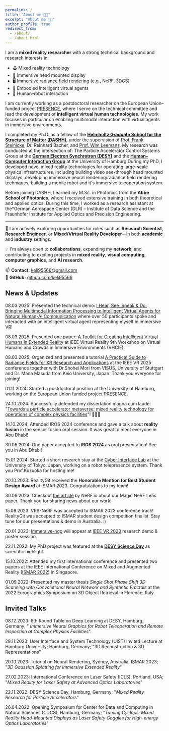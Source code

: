 ```yaml
---
permalink: /
title: "About me 👩‍💻"
excerpt: "About me 👩‍💻"
author_profile: true
redirect_from: 
  - /about/
  - /about.html
---
```

I am a **mixed reality researcher** with a strong technical background and research interests in:

- 🕹️ Mixed reality technology  
- 🥽 Immersive head mounted display
- 🖥️ [Immersive radiance field rendering](https://github.com/uhhhci/immersive-ngp) (e.g., NeRF, 3DGS)  
- 👾 Embodied intelligent virtual agents
- 🤖 Human–robot interaction

I am currently working as a postdoctoral researcher on the European Union–funded project [PRESENCE](https://presence-xr.eu/), where I serve on the technical committee and lead the development of **intelligent virtual human technologies**. My work focuses in particular on enabling multimodal interaction with virtual agents in immersive environments.

I completed my Ph.D. as a fellow of the [**Helmholtz Graduate School for the Structure of Matter (DASHH)**](https://www.dashh.org/), under the supervision of [Prof. Frank Steinicke](https://scholar.google.de/citations?user=bmRsMpUAAAAJ&hl=en), Dr. Reinhard Bacher, and [Prof. Wim Leemans](https://scholar.google.com/citations?user=_aSYAMEAAAAJ&hl=en). My research was conducted at the intersection of: The Particle Accelerator Control Systems Group at the [**German Electron Synchrotron (DESY)**](https://www.desy.de/) and the [**Human–Computer Interaction Group**](https://www.inf.uni-hamburg.de/en/inst/ab/hci/people.html) at the University of Hamburg
During my PhD, I developed novel mixed reality technologies for operating large-scale physics infrastructures, including building video see-through head mounted displays, developing immersive neural rendering/radiance field rendering techniques, building a mobile robot and it's immersive teleoperation system.

Before joining DASHH, I earned my M.Sc. in Photonics from the **Abbe School of Photonics**, where I received extensive training in both theoretical and applied optics. During this time, I worked as a research assistant at the*German Aerospace Center (DLR) – Institute of Data Science and the Fraunhofer Institute for Applied Optics and Precision Engineering.

---

💼 I am actively exploring opportunities for roles such as **Research Scientist**, **Research Engineer**, or **Mixed/Virtual Reality Developer**—in both **academic** and **industry** settings.

💡 I'm always open to **collaborations**, expanding my **network**, and contributing to exciting projects in **mixed reality**, **visual computing**, **computer graphics**, and **AI research**.

📫 **Contact:** [keli95566@gmail.com](mailto:keli95566@gmail.com)  
🔗 **GitHub:** [github.com/keli95566](https://github.com/keli95566)


News & Updates
--------

08.03.2025: Presented the technical demo: [I Hear, See, Speak & Do: Bringing Multimodal Information Processing to Intelligent Virtual Agents for Natural Human-AI Communication](https://www.youtube.com/watch?v=BTKCyC0GgXg&feature=youtu.be) where over 50 participants spoke and interacted with an intelligent virtual agent representing myself in immersive VR!

08.03.2025: Presented one paper: [A Toolkit for Creating Intelligent Virtual Humans in Extended Reality](https://www.charbonnier.ch/pdf/publications/118.pdf) at IEEE Virtual Reality 9th Workshop on Virtual Humans and Crowds in Immersive Environments (VHCIE).

08.03.2025: Organized and presented a tutorial [A Practical Guide to Radiance Fields for XR Research and Applications](https://mediated-reality.github.io/rf4xr/vr25tutorial/) at the IEEE VR 2025 conference together with Dr.Shohei Mori from VISUS, University of Stuttgart and Dr. Mana Masuda from Keio University, Japan. Thank you everyone for joining!

01.11.2024: Started a postdoctoral position at the University of Hamburg, working on the European Union funded project [PRESENCE](https://presence-xr.eu/).

24.10.2024: Successfully defended my dissertation magna cum laude: "[Towards a particle accelerator metaverse: mixed reality technology for operations of complex physics facilities](https://ediss.sub.uni-hamburg.de/handle/ediss/11310?mode=full)"!  🎉🎉🎉

14.10.2024: Attended IROS 2024 conference and gave a talk about **reality fusion** in the sensor fusion oral session. It was great to meet everyone in Abu Dhabi!

30.06.2024: One paper accepted to **IROS 2024** as oral presentation! See you in Abu Dhabi!

15.01.2024: Started a short research stay at the [Cyber Interface Lab](https://www.cyber.t.u-tokyo.ac.jp/ja) at the University of Tokyo, Japan, working on a robot telepresence system. Thank you Prof.Kuzuoka for hosting me!

20.10.2023: RealityGit received the **Honorable Mention for Best Student Design Award** at ISMAR 2023. Congratulations to my team!

30.08.2023: Checkout [the article](https://neuralradiancefields.io/magic-nerf-lens-marries-cad-files-and-nerfs-in-vr/) by NeRF.io about our Magic NeRF Lens paper. Thank you for sharing news about our work!

15.08.2023: VRS-NeRF was accepted to ISMAR 2023 conference track! RealityGit was accepted to ISMAR student design competition finalist. Stay tune for our presentations & demo in Australia. :)

20.01.2023: [Immersive-ngp](ttps://github.com/uhhhci/immersive-ngp) will appear at [IEEE VR 2023](https://ieeevr.org/2023/) research demo & poster session. 

22.11.2022: My PhD project was featured at the **[DESY Science Day](https://indico.desy.de/event/36442/)** as scientific highlight. 

15.10.2022: Attended my first international conference and presented two papers at the IEEE International Conference on Mixed and Augmented Reality ([ISMAR 2022](https://ismar2022.org/)) in Singapore.

01.09.2022: Presented my master thesis *Single Shot Phase Shift 3D Scanning with Convolutional Neural Network and Synthetic Fractals* at the 2022 Eurographics Symposium on 3D Object Retrieval in Florence, Italy.

Invited Talks
--------
08.12.2023: 6th Round Table on Deep Learning at DESY, Hamburg, Germany;  " *Immersive Neural Graphics for Robot Teleoperation and Remote Inspection at Complex Physics Facilities*".

28.11.2023: User Interface and System Technology  (UIST) Invited Lecture at Hamburg University; Hamburg, Germany; "3D Reconstruction & 3D Representations"

20.10.2023: Tutorial on Neural Rendering, Sydney, Australia, ISMAR 2023; "*3D Gaussian Splatting for Immersive Extended Reality*"

27.02.2023: International Conference on Laser Safety (ICLS), Portland, USA; "*Mixed Reality for Laser Safety at Advanced Optics Laboratories*"

22.11.2022: DESY Science Day, Hamburg, Germany; "*Mixed Reality Research for Particle Accelerators*"

26.04.2022: Opening Symposium for Center for Data and Computing in Natural Sciences (CDCS),  Hamburg, Germany; "*Taming Cyclops: Mixed Reality Head-Mounted Displays as Laser Safety Goggles for High-energy Optics Laboratories*"
